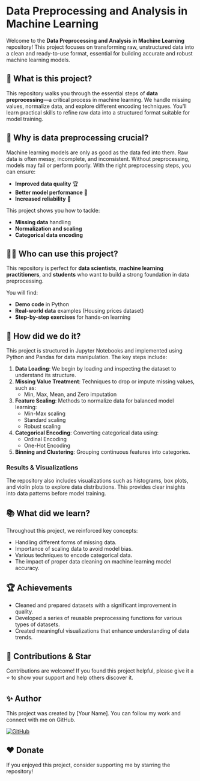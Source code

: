# **Data Preprocessing and Analysis in Machine Learning**

Welcome to the **Data Preprocessing and Analysis in Machine Learning** repository! This project focuses on transforming raw, unstructured data into a clean and ready-to-use format, essential for building accurate and robust machine learning models.

## 🌟 What is this project?
This repository walks you through the essential steps of **data preprocessing**—a critical process in machine learning. We handle missing values, normalize data, and explore different encoding techniques. You'll learn practical skills to refine raw data into a structured format suitable for model training.

## 🎯 Why is data preprocessing crucial?
Machine learning models are only as good as the data fed into them. Raw data is often messy, incomplete, and inconsistent. Without preprocessing, models may fail or perform poorly. With the right preprocessing steps, you can ensure:
- **Improved data quality** 🏆
- **Better model performance** 🚀
- **Increased reliability** 🎯

This project shows you how to tackle:
- **Missing data** handling
- **Normalization and scaling**
- **Categorical data encoding**

## 👩‍💻 Who can use this project?
This repository is perfect for **data scientists**, **machine learning practitioners**, and **students** who want to build a strong foundation in data preprocessing.

You will find:
- **Demo code** in Python
- **Real-world data** examples (Housing prices dataset)
- **Step-by-step exercises** for hands-on learning

## 🚀 How did we do it?
This project is structured in Jupyter Notebooks and implemented using Python and Pandas for data manipulation. The key steps include:

1. **Data Loading**: We begin by loading and inspecting the dataset to understand its structure.
2. **Missing Value Treatment**: Techniques to drop or impute missing values, such as:
   - Min, Max, Mean, and Zero imputation
3. **Feature Scaling**: Methods to normalize data for balanced model learning:
   - Min-Max scaling
   - Standard scaling
   - Robust scaling
4. **Categorical Encoding**: Converting categorical data using:
   - Ordinal Encoding
   - One-Hot Encoding
5. **Binning and Clustering**: Grouping continuous features into categories.

### Results & Visualizations
The repository also includes visualizations such as histograms, box plots, and violin plots to explore data distributions. This provides clear insights into data patterns before model training.

## 📚 What did we learn?
Throughout this project, we reinforced key concepts:
- Handling different forms of missing data.
- Importance of scaling data to avoid model bias.
- Various techniques to encode categorical data.
- The impact of proper data cleaning on machine learning model accuracy.

## 🏆 Achievements
- Cleaned and prepared datasets with a significant improvement in quality.
- Developed a series of reusable preprocessing functions for various types of datasets.
- Created meaningful visualizations that enhance understanding of data trends.

## 🤝 Contributions & Star
Contributions are welcome! If you found this project helpful, please give it a ⭐ to show your support and help others discover it.

## ✨ Author
This project was created by [Your Name]. You can follow my work and connect with me on GitHub.

[![GitHub](https://img.shields.io/github/followers/yourusername?style=social)](https://github.com/yourusername)

## ❤️ Donate
If you enjoyed this project, consider supporting me by starring the repository!